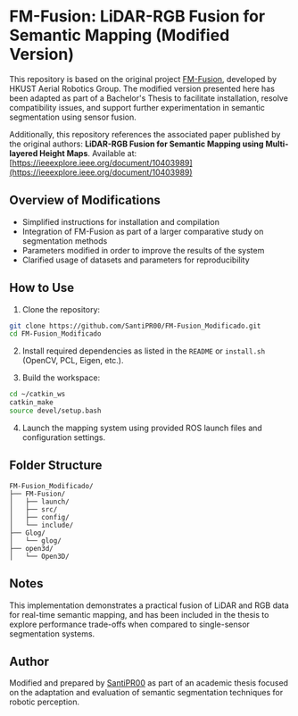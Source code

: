
# FM-Fusion: LiDAR-RGB Fusion for Semantic Mapping (Modified Version)

This repository is based on the original project [FM-Fusion](https://github.com/HKUST-Aerial-Robotics/FM-Fusion), developed by HKUST Aerial Robotics Group. 
The modified version presented here has been adapted as part of a Bachelor's Thesis to facilitate installation, resolve compatibility issues, and support further experimentation in semantic segmentation using sensor fusion.

Additionally, this repository references the associated paper published by the original authors: 
**LiDAR-RGB Fusion for Semantic Mapping using Multi-layered Height Maps**. 
Available at: [https://ieeexplore.ieee.org/document/10403989](https://ieeexplore.ieee.org/document/10403989)

## Overview of Modifications

- Simplified instructions for installation and compilation
- Integration of FM-Fusion as part of a larger comparative study on segmentation methods
- Parameters modified in order to improve the results of the system
- Clarified usage of datasets and parameters for reproducibility

## How to Use

1. Clone the repository:

```bash
git clone https://github.com/SantiPR00/FM-Fusion_Modificado.git
cd FM-Fusion_Modificado
```

2. Install required dependencies as listed in the `README` or `install.sh` (OpenCV, PCL, Eigen, etc.).

3. Build the workspace:

```bash
cd ~/catkin_ws
catkin_make
source devel/setup.bash
```

4. Launch the mapping system using provided ROS launch files and configuration settings.

## Folder Structure

```
FM-Fusion_Modificado/
├── FM-Fusion/
│   ├── launch/
│   ├── src/
│   ├── config/
│   └── include/
├── Glog/
│   └── glog/
├── open3d/
│   └── Open3D/
```

## Notes

This implementation demonstrates a practical fusion of LiDAR and RGB data for real-time semantic mapping, and has been included in the thesis to explore performance trade-offs when compared to single-sensor segmentation systems.

## Author

Modified and prepared by [SantiPR00](https://github.com/SantiPR00) as part of an academic thesis focused on the adaptation and evaluation of semantic segmentation techniques for robotic perception.
